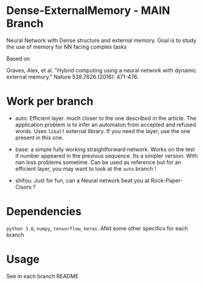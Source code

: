 # Dense-ExternalMemory - MAIN Branch
Neural Network with Dense structure and external memory. Goal is to study the use of memory for NN facing complex tasks

Based on 

Graves, Alex, et al. "Hybrid computing using a neural network with dynamic external memory." Nature 538.7626 (2016): 471-476.

# Work per branch
- auto: Efficient layer. much closer to the one described in the article. The application problem
is to infer an automaton from accepted and refused words. Uses `libalf` external library.
If you need the layer, use the one present in this one.

- base: a simple fully working straightforward network. Works on the test if number 
appeared in the previous sequence. Its a simpler version. With nan loss problems sometime.
Can be used as reference but for an efficient layer, you may want to look at the `auto` branch !

- shifou: Just for fun, can a Neural network beat you at Rock-Paper-Cisors ?

# Dependencies
`python 3.6`, `numpy`, `tensorflow`, `keras`. ANd some other specifics for each branch

# Usage
See in each branch README
